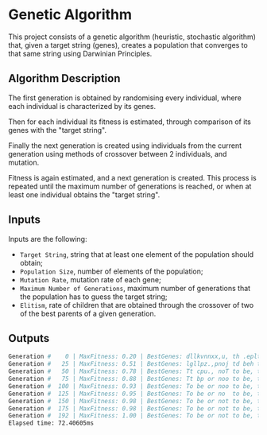 # Genetic Algorithm

This project consists of a genetic algorithm (heuristic, stochastic algorithm) that, given a target string (genes), creates a population that converges to that same string using Darwinian Principles.

## Algorithm Description

The first generation is obtained by randomising every individual, where each individual is characterized by its genes.

Then for each individual its fitness is estimated, through comparison of its genes with the "target string".

Finally the next generation is created using individuals from the current generation using methods of crossover between 2 individuals, and mutation.

Fitness is again estimated, and a next generation is created. This process is repeated until the maximum number of generations is reached, or when at least one individual obtains the "target string".

## Inputs

Inputs are the following:

- `Target String`, string that at least one element of the population should obtain;
- `Population Size`, number of elements of the population;
- `Mutation Rate`, mutation rate of each gene;
- `Maximum Number of Generations`, maximum number of generations that the population has to guess the target string;
- `Elitism`, rate of children that are obtained through the crossover of two of the best parents of a given generation.

## Outputs

```bash
Generation #    0 | MaxFitness: 0.20 | BestGenes: dllkvnnxx,u, th .epltTdqdmTothubjjuoalovn
Generation #   25 | MaxFitness: 0.51 | BestGenes: lgllpz.,pnoj td beh thattnTothe.queftaons
Generation #   50 | MaxFitness: 0.78 | BestGenes: Tt cpu., noT to be, thattisuthe question.
Generation #   75 | MaxFitness: 0.88 | BestGenes: Tt bp or noo to be, thatmisuthe question.
Generation #  100 | MaxFitness: 0.93 | BestGenes: To be or noo to be, thatmisuthe question.
Generation #  125 | MaxFitness: 0.95 | BestGenes: To be or no  to be, thatmis the question.
Generation #  150 | MaxFitness: 0.98 | BestGenes: To be or not to be, thatmis the question.
Generation #  175 | MaxFitness: 0.98 | BestGenes: To be or not to be, thatmis the question.
Generation #  192 | MaxFitness: 1.00 | BestGenes: To be or not to be, that is the question.
Elapsed time: 72.40605ms
```
